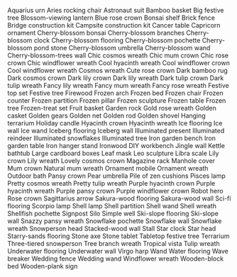 Aquarius urn
Aries rocking chair
Astronaut suit
Bamboo basket
Big festive tree
Blossom-viewing lantern
Blue rose crown
Bonsai shelf
Brick fence
Bridge construction kit
Campsite construction kit
Cancer table
Capricorn ornament
Cherry-blossom bonsai
Cherry-blossom branches
Cherry-blossom clock
Cherry-blossom flooring
Cherry-blossom pochette
Cherry-blossom pond stone
Cherry-blossom umbrella
Cherry-blossom wand
Cherry-blossom-trees wall
Chic cosmos wreath
Chic mum crown
Chic rose crown
Chic windflower wreath
Cool hyacinth wreath
Cool windflower crown
Cool windflower wreath
Cosmos wreath
Cute rose crown
Dark bamboo rug
Dark cosmos crown
Dark lily crown
Dark lily wreath
Dark tulip crown
Dark tulip wreath
Fancy lily wreath
Fancy mum wreath
Fancy rose wreath
Festive top set
Festive tree
Firewood
Frozen arch
Frozen bed
Frozen chair
Frozen counter
Frozen partition
Frozen pillar
Frozen sculpture
Frozen table
Frozen tree
Frozen-treat set
Fruit basket
Garden rock
Gold rose wreath
Golden casket
Golden gears
Golden net
Golden rod
Golden shovel
Hanging terrarium
Holiday candle
Hyacinth crown
Hyacinth wreath
Ice flooring
Ice wall
Ice wand
Iceberg flooring
Iceberg wall
Illuminated present
Illuminated reindeer
Illuminated snowflakes
Illuminated tree
Iron garden bench
Iron garden table
Iron hanger stand
Ironwood DIY workbench
Jingle wall
Kettle bathtub
Large cardboard boxes
Leaf mask
Leo sculpture
Libra scale
Lily crown
Lily wreath
Lovely cosmos crown
Magazine rack
Manhole cover
Mum crown
Natural mum wreath
Ornament mobile
Ornament wreath
Outdoor bath
Pansy crown
Pear umbrella
Pile of zen cushions
Pisces lamp
Pretty cosmos wreath
Pretty tulip wreath
Purple hyacinth crown
Purple hyacinth wreath
Purple pansy crown
Purple windflower crown
Robot hero
Rose crown
Sagittarius arrow
Sakura-wood flooring
Sakura-wood wall
Sci-fi flooring
Scorpio lamp
Shell lamp
Shell partition
Shell wand
Shell wreath
Shellfish pochette
Signpost
Silo
Simple well
Ski-slope flooring
Ski-slope wall
Snazzy pansy wreath
Snowflake pochette
Snowflake wall
Snowflake wreath
Snowperson head
Stacked-wood wall
Stall
Star clock
Star head
Starry-sands flooring
Stone axe
Stone tablet
Tabletop festive tree
Terrarium
Three-tiered snowperson
Tree branch wreath
Tropical vista
Tulip wreath
Underwater flooring
Underwater wall
Virgo harp
Wand
Water flooring
Wave breaker
Wedding fence
Wedding wand
Windflower wreath
Wooden-block bed
Wooden-plank sign
